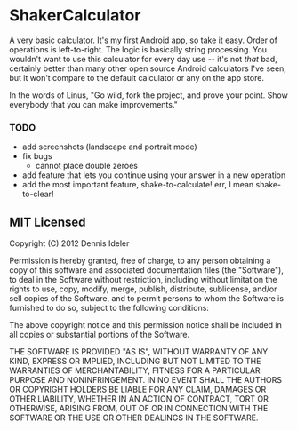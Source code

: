 ShakerCalculator
================
A very basic calculator. It's my first Android app, so take it easy. Order of operations is left-to-right. The logic is basically string processing. You wouldn't want to use this calculator for every day use  -- it's not *that* bad, certainly better than many other open source Android calculators I've seen, but it won't compare to the default calculator or any on the app store.

In the words of Linus, "Go wild, fork the project, and prove your point. Show everybody that you can make improvements."

### TODO
- add screenshots (landscape and portrait mode)
- fix bugs
  - cannot place double zeroes
- add feature that lets you continue using your answer in a new operation
- add the most important feature, shake-to-calculate! err, I mean shake-to-clear!

MIT Licensed
------------
Copyright (C) 2012 Dennis Ideler

Permission is hereby granted, free of charge, to any person obtaining a copy of this software and associated documentation files (the "Software"), to deal in the Software without restriction, including without limitation the rights to use, copy, modify, merge, publish, distribute, sublicense, and/or sell copies of the Software, and to permit persons to whom the Software is furnished to do so, subject to the following conditions:

The above copyright notice and this permission notice shall be included in all copies or substantial portions of the Software.

THE SOFTWARE IS PROVIDED "AS IS", WITHOUT WARRANTY OF ANY KIND, EXPRESS OR IMPLIED, INCLUDING BUT NOT LIMITED TO THE WARRANTIES OF MERCHANTABILITY, FITNESS FOR A PARTICULAR PURPOSE AND NONINFRINGEMENT. IN NO EVENT SHALL THE AUTHORS OR COPYRIGHT HOLDERS BE LIABLE FOR ANY CLAIM, DAMAGES OR OTHER LIABILITY, WHETHER IN AN ACTION OF CONTRACT, TORT OR OTHERWISE, ARISING FROM, OUT OF OR IN CONNECTION WITH THE SOFTWARE OR THE USE OR OTHER DEALINGS IN THE SOFTWARE.
